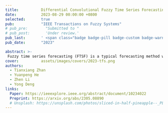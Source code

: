 ```yaml
---
title:          Differential Convolutional Fuzzy Time Series Forecasting
date:           2023-08-29 00:00:00 +0800
selected:       true
pub:            "IEEE Transactions on Fuzzy Systems"
# pub_pre:        "Submitted to "
# pub_post:       'Under review.'
pub_last:       ' <span class="badge badge-pill badge-custom badge-warning">CCF B</span>'
pub_date:       "2023"

abstract: >-
 Fuzzy time series forecasting (FTSF) is a typical forecasting method with wide application. Traditional FTSF is regarded as an expert system, which leads to the loss of the ability to recognize undefined features. The mentioned is the main reason for poor forecasting with FTSF. To solve the problem, the proposed model differential fuzzy convolutional neural network (DFCNN) utilizes a convolution neural network to reimplement FTSF with learnable ability. DFCNN is capable of recognizing potential information and improving forecasting accuracy. Thanks to the learnable ability of the neural network, the length of fuzzy rules established in FTSF is expended to an arbitrary length that the expert is not able to handle by the expert system. At the same time, FTSF usually cannot achieve satisfactory performance of nonstationary time series due to the trend of nonstationary time series. The trend of nonstationary time series causes the fuzzy set established by FTSF to be invalid and causes the forecasting to fail. DFCNN utilizes the difference algorithm to weaken the nonstationary time series so that DFCNN can forecast the nonstationary time series with a low error that FTSF cannot forecast in satisfactory performance. After the mass of experiments, DFCNN has an excellent prediction effect, which is ahead of the existing FTSF and common time series forecasting algorithms. Finally, DFCNN provides further ideas for improving FTSF and holds continued research value.
cover:          assets/images/covers/2023-tfs.png
authors:
  - Tianxiang Zhan
  - Yuanpeng He
  - Zhen Li
  - Yong Deng
links:
  Paper: https://ieeexplore.ieee.org/abstract/document/10234022
  Preprint: https://arxiv.org/abs/2305.08890
  # Unsplash: https://unsplash.com/photos/sliced-in-half-pineapple--_PLJZmHZzk
---
```

